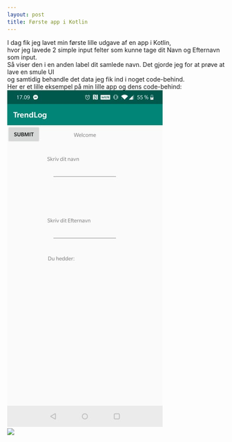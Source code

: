 ```yaml
---
layout: post
title: Første app i Kotlin
---
```

I dag fik jeg lavet min første lille udgave af en app i Kotlin, <br>
hvor jeg lavede 2 simple input felter som kunne tage dit Navn og Efternavn som input. <br>
Så viser den i en anden label dit samlede navn. Det gjorde jeg for at prøve at lave en smule UI <br>
og samtidig behandle det data jeg fik ind i noget code-behind. <br>
Her er et lille eksempel på min lille app og dens code-behind: <br>
![](/images/firstappPIC02-06.jpg) <br>
![](/imgages/codepic02-06.png)
